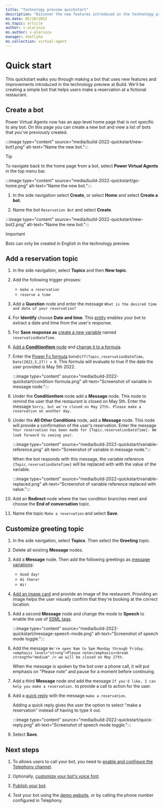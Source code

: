 ```yaml
---
title: "Technology preview quickstart"
description: "Discover the new features introduced in the technology preview at Build."
ms.date: 05/10/2022
ms.topic: article
author: v-alarioza
ms.author: v-alarioza
manager: shellyha
ms.collection: virtual-agent
---
```


# Quick start

This quickstart walks you through making a bot that uses new features and improvements introduced in the technology preview at Build. We'll be creating a simple bot that helps users make a reservation at a fictional restaurant.

## Create a bot

Power Virtual Agents now has an app-level home page that is not specific to any bot. On this page you can create a new bot and view a list of bots that you've previously created.

:::image type="content" source="media/build-2022-quickstart/new-bot1.png" alt-text="Name the new bot.":::

> [!TIP]
> To navigate back to the home page from a bot, select **Power Virtual Agents** in the top menu bar.
>
> :::image type="content" source="media/build-2022-quickstart/go-home.png" alt-text="Name the new bot.":::

1. In the side navigation select **Create**, or select **Home** and select **Create a bot**.

1. Name the bot `Reservation Bot` and select **Create**.

:::image type="content" source="media/build-2022-quickstart/new-bot2.png" alt-text="Name the new bot.":::

> [!IMPORTANT]
> Bots can only be created in English in the technology preview.

## Add a reservation topic

1. In the side navigation, select **Topics** and then **New topic**.

1. Add the following trigger phrases:
    - `make a reservation`
    - `reserve a time`

1. Add a **Question** node and enter the message `What is the desired time and date of your reservation?`

1. For **Identify** choose **Date and time**. This [entity](advanced-entities-slot-filling.md) enables your bot to extract a date and time from the user's response.

    <!-- FIXME: link doc once written -->
1. For **Save response as** [create a new variable]() named `reservationDateTime`.

    <!-- FIXME: link doc once written -->
1. [Add a **ConditionItem** node]() and [change it to a formula](advanced-power-fx.md#use-power-fx-as-a-condition).

1. Enter the [Power Fx formula](advanced-power-fx.md) `DateDiff(Topic.reservationDateTime, Date(2022,5,27)) = 0`. This formula will evaluate to true if the date the user provided is May 5th 2022.

    :::image type="content" source="media/build-2022-quickstart/condition-formula.png" alt-text="Screenshot of variable in message node.":::

1. Under the **ConditionItem** node add a **Message** node. This node to remind the user that the restaurant is closed on May 5th. Enter the message `Sorry, but we're closed on May 27th. Please make a reservation on another day.`

1. Under the **All Other Conditions** node, add a **Message** node. This node will provide a confirmation of the user's reservation. Enter the message `Your reservation has been made for {Topic.reservationDateTime}. We look forward to seeing you!`.

    :::image type="content" source="media/build-2022-quickstart/variable-reference.png" alt-text="Screenshot of variable in message node.":::

   When the bot responds with this message, the variable reference `{Topic.reservationDateTime}` will be replaced with with the value of the variable.

    :::image type="content" source="media/build-2022-quickstart/variable-replaced.png" alt-text="Screenshot of variable reference replaced with value.":::

1. Add an **Redirect** node where the two condition branches meet and choose the **End of conversation** topic.

1. Name the topic `Make a reservation` and select **Save**.

## Customize greeting topic

1. In the side navigation, select **Topics**. Then select the **Greeting** topic.

1. Delete all existing **Message** nodes.

1. Add a **Message** node. Then add the following greetings as [message variations](authoring-create-edit-topics.md#message-variations):
    - `Good day!`
    - `Hi there!`
    - `Hi!`

    <!-- FIXME: can we host an image somewhere for users? -->
1. [Add an image card]() and provide an image of the restaurant. Providing an image helps the user visually confirm that they're booking at the correct location.

    <!-- FIXME: link doc once written -->
1. Add a second **Message** node and change the mode to **Speech** to enable the use of [SSML tags]().

    :::image type="content" source="media/build-2022-quickstart/message-speech-mode.png" alt-text="Screenshot of speech mode toggle.":::

1. Add the message `We're open 9am to 5pm Monday through Friday. <emphasis level="strong">Please note</emphasis><break strength="medium" /> we will be closed on May 27th.`

   When the message is spoken by the bot over a phone call, it will put emphasis on "Please note" and pause for a moment before continuing.

1. Add a third **Message** node and add the message `If you'd like, I can help you make a reservation.` to provide a call to action for the user.

    <!-- FIXME: link doc once written -->
1. Add a [quick reply]() with the message `make a reservation`.

   Adding a quick reply gives the user the option to select "make a reservation" instead of having to type it out.

   :::image type="content" source="media/build-2022-quickstart/quick-reply.png" alt-text="Screenshot of speech mode toggle.":::

1. Select **Save**.

## Next steps

<!-- FIXME: link doc once written -->
1. To allows users to call your bot, you need to [enable and configure the Telephony channel]().

    <!-- FIXME: link doc once written -->
1. Optionally, [customize your bot's voice font]().

1. [Publish your bot](publication-fundamentals-publish-channels.md).

1. Test your bot using the [demo website](publication-connect-bot-to-web-channels.md), or by calling the phone number configured in Telephony.
